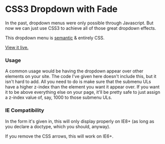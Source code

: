 CSS3 Dropdown with Fade
========================

In the past, dropdown menus were only possible through Javascript. But now we can just use CSS3 to achieve all of those great dropdown effects.

This dropdown menu is [semantic][sem] & entirely CSS.

[View it live.][sbc]

[sem]: http://en.wikipedia.org/wiki/Semantic_Web "Semantic Web"
[sbc]: http://jmeas.com/projects/git/dd1/menu.html  "CSS3 Dropdown with Fade"

### Usage

A common usage would be having the dropdown appear over other elements on your site. The code I've given here doesn't include this, but it isn't hard to add. All you need to do is make sure that the submenu ULs have a higher z-index than the element you want it appear over. If you want it to be above everything else on your page, it'll be pretty safe to just assign a z-index value of, say, 1000 to those submenu ULs.

### IE Compatibility

In the form it's given in, this will only display properly on IE8+ (as long as you declare a doctype, which you should, anyway).

If you remove the CSS arrows, this will work on IE6+.
